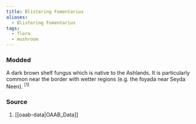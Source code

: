 ```yaml
---
title: Blistering Fomentarius
aliases:
  - Blistering Fomentarius
tags:
  - flora
  - mushroom
---
```

### Modded
A dark brown shelf fungus which is native to the Ashlands. It is particularly common near the border with wetter regions (e.g. the foyada near Seyda Neen). <sup>[1]</sup>
### Source
1. [[oaab-data|OAAB_Data]]